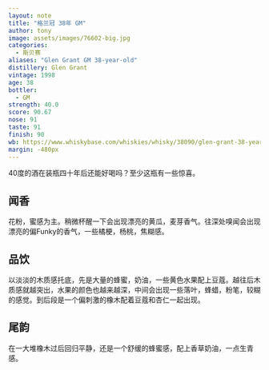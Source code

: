 ```yaml
---
layout: note
title: "格兰冠 38年 GM"
author: tony
image: assets/images/76602-big.jpg
categories:
  - 斯贝赛
aliases: "Glen Grant GM 38-year-old"
distillery: Glen Grant
vintage: 1998
age: 38
bottler:
  - GM
strength: 40.0
score: 90.67
nose: 91
taste: 91
finish: 90
wb: https://www.whiskybase.com/whiskies/whisky/38090/glen-grant-38-year-old-gm
margin: -480px
---
```

40度的酒在装瓶四十年后还能好喝吗？至少这瓶有一些惊喜。

## 闻香
花粉，蜜感为主。稍微杯醒一下会出现漂亮的黄瓜，麦芽香气。往深处嗅闻会出现漂亮的偏Funky的香气，一些橘梗，杨桃，焦糊感。

## 品饮
以淡淡的木质感托底，先是大量的蜂蜜，奶油，一些黄色水果配上豆蔻。越往后木质感就越突出，水果的颜色也越来越深，中间会出现一些落叶，蜂蜡，粉笔，较糊的感觉。到后段是一个偏刺激的橡木配着豆蔻和杏仁一起出现。

## 尾韵
在一大堆橡木过后回归平静，还是一个舒缓的蜂蜜感，配上香草奶油，一点生青感。
